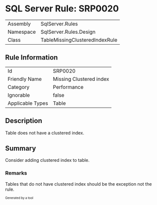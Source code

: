 ﻿# SQL Server Rule: SRP0020
  
|    |    |
|----|----|
| Assembly | SqlServer.Rules |
| Namespace | SqlServer.Rules.Design |
| Class | TableMissingClusteredIndexRule |
  
## Rule Information
  
|    |    |
|----|----|
| Id | SRP0020 |
| Friendly Name | Missing Clustered index |
| Category | Performance |
| Ignorable | false |
| Applicable Types | Table  |
  
## Description
  
Table does not have a clustered index.
  
## Summary
  
Consider adding clustered index to table.
  
### Remarks
  
Tables that do not have clustered index should be the exception not the rule.
  
<sub><sup>Generated by a tool</sup></sub>
